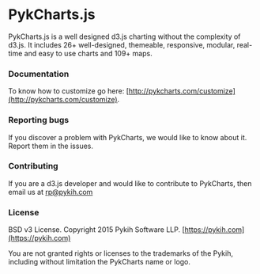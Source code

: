 # PykCharts.js

PykCharts.js is a well designed d3.js charting without the complexity of d3.js. It includes 26+ well-designed, themeable, responsive, modular, real-time and easy to use charts and 109+ maps. 

### Documentation

To know how to customize go here: [http://pykcharts.com/customize](http://pykcharts.com/customize).

### Reporting bugs

If you discover a problem with PykCharts, we would like to know about it. Report them in the issues.

### Contributing

If you are a d3.js developer and would like to contribute to PykCharts, then email us at rp@pykih.com

### License

BSD v3 License. Copyright 2015 Pykih Software LLP. [https://pykih.com](https://pykih.com)

You are not granted rights or licenses to the trademarks of the Pykih, including without limitation the PykCharts name or logo.
